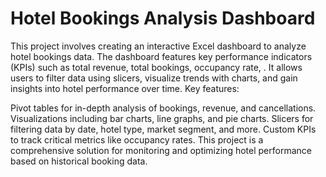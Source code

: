 # Hotel Bookings Analysis Dashboard
This project involves creating an interactive Excel dashboard to analyze hotel bookings data. The dashboard features key performance indicators (KPIs) such as total revenue, total bookings, occupancy rate, . 
It allows users to filter data using slicers, visualize trends with charts, and gain insights into hotel performance over time.
Key features:

Pivot tables for in-depth analysis of bookings, revenue, and cancellations.
Visualizations including bar charts, line graphs, and pie charts.
Slicers for filtering data by date, hotel type, market segment, and more.
Custom KPIs to track critical metrics like occupancy rates.
This project is a comprehensive solution for monitoring and optimizing hotel performance based on historical booking data.
